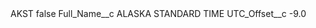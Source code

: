 <?xml version="1.0" encoding="UTF-8"?>
<CustomMetadata xmlns="http://soap.sforce.com/2006/04/metadata" xmlns:xsi="http://www.w3.org/2001/XMLSchema-instance" xmlns:xsd="http://www.w3.org/2001/XMLSchema">
    <label>AKST</label>
    <protected>false</protected>
    <values>
        <field>Full_Name__c</field>
        <value xsi:type="xsd:string">ALASKA STANDARD TIME</value>
    </values>
    <values>
        <field>UTC_Offset__c</field>
        <value xsi:type="xsd:double">-9.0</value>
    </values>
</CustomMetadata>
